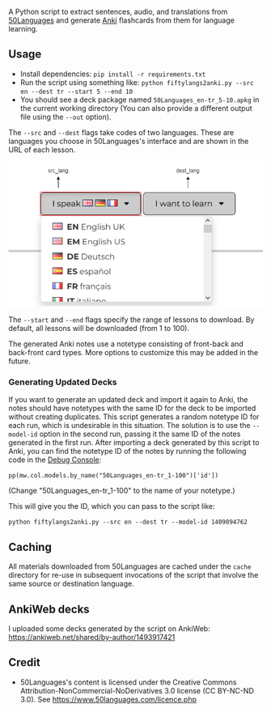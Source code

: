 A Python script to extract sentences, audio, and translations from [50Languages](https://www.50languages.com/)
and generate [Anki](https://apps.ankiweb.net/) flashcards from them for language learning.

## Usage

- Install dependencies: `pip install -r requirements.txt`
- Run the script using something like: `python fiftylangs2anki.py --src en --dest tr --start 5 --end 10`
- You should see a deck package named `50Languages_en-tr_5-10.apkg` in the current working directory (You can also provide a different output file using the `--out` option).

The `--src` and `--dest` flags take codes of two languages. These are languages you choose in 50Languages's interface
and are shown in the URL of each lesson.

![50Languages's language chooser](50langs-langchooser.png)

The `--start` and `--end` flags specify the range of lessons to download. By default,
all lessons will be downloaded (from 1 to 100).

The generated Anki notes use a notetype consisting of front-back and back-front card types.
More options to customize this may be added in the future.

### Generating Updated Decks

If you want to generate an updated deck and import it again to Anki,
the notes should have notetypes with the same ID for the deck to be imported without creating duplicates.
This script generates a random notetype ID for each run, which is undesirable in this situation.
The solution is to use the `--model-id` option in the second run, passing it the same ID of the notes
generated in the first run. After importing a deck generated by this script to Anki,
you can find the notetype ID of the notes by running the following code in the [Debug Console](https://docs.ankiweb.net/misc.html#debug-console):

```
pp(mw.col.models.by_name("50Languages_en-tr_1-100")['id'])
```

(Change "50Languages_en-tr_1-100" to the name of your notetype.)

This will give you the ID, which you can pass to the script like:

```
python fiftylangs2anki.py --src en --dest tr --model-id 1409094762
```

## Caching

All materials downloaded from 50Languages are cached under the `cache` directory for re-use in subsequent
invocations of the script that involve the same source or destination language.

## AnkiWeb decks

I uploaded some decks generated by the script on AnkiWeb: https://ankiweb.net/shared/by-author/1493917421

## Credit

- 50Languages's content is licensed under the Creative Commons Attribution-NonCommercial-NoDerivatives 3.0 license (CC BY-NC-ND 3.0). See https://www.50languages.com/licence.php
